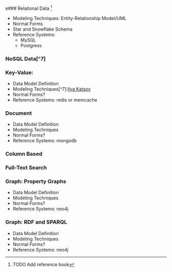 e### Relational Data  [^6]
-  Modeling Techniques: Entity-Relationship Model/UML
-  Normal Forms
-  Star and Snowflake Schema
-  Reference Systems: 
	-  MySQL
	-  Postgress
	
[^6]: TODO Add reference book

###  NoSQL Data[^7]



### Key-Value:
-  Data Model Definition
-  Modeling Techniques[^7]:[Ilya Katsov](https://highlyscalable.wordpress.com/2012/03/01/nosql-data-modeling-techniques/)
-  Normal Forms?
-  Reference Systems: redis or memcache

### Document
-  Data Model Definition
-  Modeling Techniques
-  Normal Forms?
-  Reference Systems: mongodb

### Column Based

### Full-Text Search

### Graph: Property Graphs
-  Data Model Definition
-  Modeling Techniques
-  Normal Forms?
-  Reference Systems: neo4j

### Graph: RDF and SPARQL
-  Data Model Definition
-  Modeling Techniques
-  Normal Forms?
-  Reference Systems: neo4j